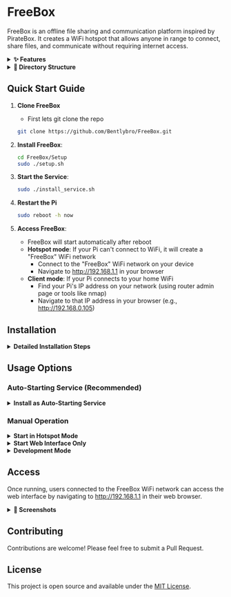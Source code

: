 # FreeBox

FreeBox is an offline file sharing and communication platform inspired by PirateBox. It creates a WiFi hotspot that allows anyone in range to connect, share files, and communicate without requiring internet access.

<details>
<summary><b>✨ Features</b></summary>

- **WiFi Hotspot**: Creates a WiFi access point that users can connect to
- **Web Interface**: User-friendly interface for interacting with the FreeBox
- **File Sharing**: Upload and download files through the web interface
- **File Previewing**: Preview images, videos, text files, and code directly in the browser
- **Video Playback**: Built-in video player for MP4, WebM and other common formats
- **Upload Progress**: Real-time progress tracking for file uploads
- **Custom Renaming**: Rename files before uploading them
- **File Descriptions**: Add descriptions to individual files or groups of files
- **Offline Access**: Works completely offline, no internet required
- **Auto-Switching**: Automatically switches between client and hotspot modes based on WiFi availability
</details>

<details>
<summary><b>📁 Directory Structure</b></summary>

- `Setup/`: Contains scripts for setting up and configuring the FreeBox
  - `setup.sh`: Initial setup script for configuring the system
  - `dev_mode.sh`: Script to enable development mode
  - `hotspot_mode.sh`: Script to enable the hotspot mode
  - `freebox_autostart.sh`: Script that checks WiFi and starts appropriate mode
  - `install_service.sh`: Installs the auto-switching service
  - `freebox.service`: Systemd service file for auto-starting FreeBox
- `web/`: Contains the web interface code
  - `backend/`: Python Flask backend code
  - `frontend/`: HTML, CSS, and JavaScript files for the UI
  - `storage/`: Storage location for uploaded files
  - `requirements.txt`: Python dependencies
  - `run.py`: Script to run the web interface
</details>

## Quick Start Guide

1. **Clone FreeBox**
   - First lets git clone the repo
   ```bash
   git clone https://github.com/Bentlybro/FreeBox.git
   ```

2. **Install FreeBox**:
   ```bash
   cd FreeBox/Setup
   sudo ./setup.sh
   ```

3. **Start the Service**:
   ```bash
   sudo ./install_service.sh
   ```

4. **Restart the Pi**
   ```bash
   sudo reboot -h now
   ```

5. **Access FreeBox**:
   - FreeBox will start automatically after reboot
   - **Hotspot mode**: If your Pi can't connect to WiFi, it will create a "FreeBox" WiFi network
     - Connect to the "FreeBox" WiFi network on your device
     - Navigate to http://192.168.1.1 in your browser
   - **Client mode**: If your Pi connects to your home WiFi
     - Find your Pi's IP address on your network (using router admin page or tools like nmap)
     - Navigate to that IP address in your browser (e.g., http://192.168.0.105)

## Installation

<details>
<summary><b>Detailed Installation Steps</b></summary>

1. Clone this repository onto your Raspberry Pi
2. Run the setup script to configure your system:

```bash
cd FreeBox/Setup
sudo ./setup.sh
```

The setup script automatically:
- Installs system dependencies
- Creates a Python virtual environment
- Installs all required Python packages
- Configures network settings for the hotspot mode

After installation, it's recommended to reboot your Raspberry Pi:
```bash
sudo reboot
```
</details>

## Usage Options

### Auto-Starting Service (Recommended)

<details>
<summary><b>Install as Auto-Starting Service</b></summary>

The recommended way to use FreeBox is to install it as a service that starts automatically on boot:

```bash
cd FreeBox/Setup
sudo ./install_service.sh
```

This will:
- Create a systemd service that starts on boot
- Try to connect to WiFi for 60 seconds
- If connection fails, automatically switch to hotspot mode
- Start the web interface in the appropriate mode

After installation, you can control the service with:
```bash
sudo systemctl start freebox    # Start the service
sudo systemctl stop freebox     # Stop the service
sudo systemctl restart freebox  # Restart the service
sudo systemctl status freebox   # Check status
```
</details>

### Manual Operation

<details>
<summary><b>Start in Hotspot Mode</b></summary>

To manually start the FreeBox in hotspot mode:

```bash
cd FreeBox/Setup
sudo ./hotspot_mode.sh
```

This will create a WiFi hotspot named "FreeBox" that users can connect to.
</details>

<details>
<summary><b>Start Web Interface Only</b></summary>

To manually start just the web interface:

```bash
cd FreeBox/web
sudo python run.py
```
</details>

<details>
<summary><b>Development Mode</b></summary>

Development mode disables the hotspot functionality and restores normal WiFi connectivity on your Raspberry Pi. This is useful when you need to:
- Connect your Raspberry Pi to the internet for updates
- Work on the FreeBox code with network access
- Return to normal WiFi operation temporarily

To switch to development mode:

```bash
cd FreeBox/Setup
sudo ./dev_mode.sh
```

This script will:
1. Stop the hostapd and dnsmasq services (hotspot)
2. Remove the static IP from the wlan0 interface
3. Unblock WiFi if it was disabled
4. Restart the appropriate network manager
5. Allow your Raspberry Pi to connect to regular WiFi networks

**Note**: If you have the auto-switching service installed, you should stop it first:

```bash
# First stop the service
sudo systemctl stop freebox

# Then run the dev mode script
cd FreeBox/Setup
sudo ./dev_mode.sh
```

If you want to temporarily disable the auto-switching service from starting on boot:

```bash
sudo systemctl disable freebox
```

To re-enable it later:

```bash
sudo systemctl enable freebox
```
</details>

## Access

Once running, users connected to the FreeBox WiFi network can access the web interface by navigating to http://192.168.1.1 in their web browser.

<details>
<summary><b>📸 Screenshots</b></summary>

![image](https://github.com/user-attachments/assets/af4e9777-bc9f-42ab-be58-7199bac524cb)
![image](https://github.com/user-attachments/assets/93d21137-b103-4dd6-8fa9-2e2e463a1d8d)
![image](https://github.com/user-attachments/assets/d7924de8-b5bc-471c-8485-41bfbaeef7c0)
![image](https://github.com/user-attachments/assets/47046e70-6d82-4eaf-bd6f-b3afcf12e725)
![image](https://github.com/user-attachments/assets/457b61d3-7f4c-4fe9-a410-73e0a34ad373)
</details>

## Contributing

Contributions are welcome! Please feel free to submit a Pull Request.

## License

This project is open source and available under the [MIT License](LICENSE). 
